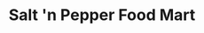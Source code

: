 ---
title: "Salt 'n Pepper Food Mart"
url: /san-manuel/salt-n-pepper-food-mart/
shop: convenience
---